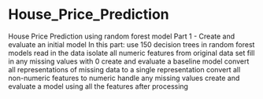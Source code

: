 # House_Price_Prediction
House Price Prediction using random forest model
Part 1 - Create and evaluate an initial model
In this part:
use 150 decision trees in random forest models
read in the data
isolate all numeric features from original data set
fill in any missing values with 0
create and evaluate a baseline model
convert all representations of missing data to a single representation
convert all non-numeric features to numeric
handle any missing values
create and evaluate a model using all the features after processing
